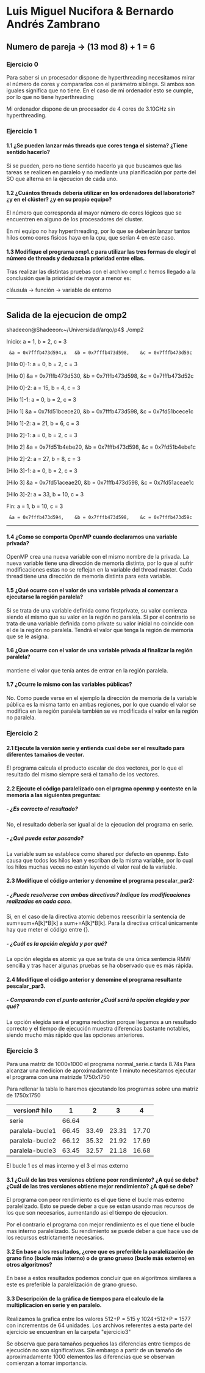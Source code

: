 # Luis Miguel Nucifora & Bernardo Andrés Zambrano

## Numero de pareja -> (13 mod 8) + 1 = 6

### Ejercicio 0


Para saber si un procesador dispone de hyperthreading necesitamos mirar
el número de cores y compararlos con el parámetro siblings. Si ambos son
iguales significa que no tiene. En el caso de mi ordenador esto se cumple,
por lo que no tiene hyperthreading

Mi ordenador dispone de un procesador de 4 cores de 3.10GHz sin hyperthreading.


### Ejercicio 1


#### 1.1 ¿Se pueden lanzar más threads que cores tenga el sistema? ¿Tiene sentido hacerlo?

Si se pueden, pero no tiene sentido hacerlo ya que buscamos que las tareas
se realicen en paralelo y no mediante una planificación por parte del SO
que alterna en la ejecucion de cada uno.


#### 1.2 ¿Cuántos threads debería utilizar en los ordenadores del laboratorio? ¿y en el clúster? ¿y en su propio equipo?

El número que corresponda al mayor número de cores lógicos que se encuentren
en alguno de los procesadores del cluster.

En mi equipo no hay hyperthreading, por lo que se deberán lanzar tantos hilos
como cores físicos haya en la cpu, que serían 4 en este caso.


#### 1.3 Modifique el programa omp1.c para utilizar las tres formas de elegir el número de threads y deduzca la prioridad entre ellas.

Tras realizar las distintas pruebas con el archivo omp1.c hemos llegado a la
conclusión que la prioridad de mayor a menor es: 

cláusula -> función -> variable de entorno

----------------------------------------------------------------------
Salida de la ejecucion de omp2
----------------------------------------------------------------------
shadeeon@Shadeeon:~/Universidad/arqo/p4$ ./omp2

Inicio: a = 1,	 b = 2,	 c = 3

	 &a = 0x7fffb473d594,x	 &b = 0x7fffb473d598,	 &c = 0x7fffb473d59c

[Hilo 0]-1: a = 0,	 b = 2,	 c = 3

[Hilo 0]	 &a = 0x7fffb473d530,	 &b = 0x7fffb473d598,	 &c = 0x7fffb473d52c

[Hilo 0]-2: a = 15,	 b = 4,	 c = 3

[Hilo 1]-1: a = 0,	 b = 2,	 c = 3

[Hilo 1]	 &a = 0x7fd51bcece20,	 &b = 0x7fffb473d598,	 &c = 0x7fd51bcece1c

[Hilo 1]-2: a = 21,	 b = 6,	 c = 3

[Hilo 2]-1: a = 0,	 b = 2,	 c = 3

[Hilo 2]	 &a = 0x7fd51b4ebe20,	 &b = 0x7fffb473d598,	 &c = 0x7fd51b4ebe1c

[Hilo 2]-2: a = 27,	 b = 8,	 c = 3

[Hilo 3]-1: a = 0,	 b = 2,	 c = 3

[Hilo 3]	 &a = 0x7fd51aceae20,	 &b = 0x7fffb473d598,	 &c = 0x7fd51aceae1c

[Hilo 3]-2: a = 33,	 b = 10,	 c = 3

Fin: a = 1,	 b = 10,	 c = 3

	 &a = 0x7fffb473d594,	 &b = 0x7fffb473d598,	 &c = 0x7fffb473d59c
-----------------------------------------------------------------------


#### 1.4 ¿Como se comporta OpenMP cuando declaramos una variable privada?

OpenMP crea una nueva variable con el mismo nombre de la privada. La nueva
variable tiene una dirección de memoria distinta, por lo que al sufrir
modificaciones estas no se reflejan en la variable del thread master.
Cada thread tiene una dirección de memoria distinta para esta variable.


#### 1.5 ¿Qué ocurre con el valor de una variable privada al comenzar a ejecutarse la región paralela?

Si se trata de una variable definida como firstprivate, su valor comienza
siendo el mismo que su valor en la región no paralela. Si por el contrario
se trata de una variable definida como private su valor inicial no coincide
con el de la región no paralela. Tendrá el valor que tenga la región de
memoria que se le asigna.


#### 1.6 ¿Que ocurre con el valor de una variable privada al finalizar la región paralela?

mantiene el valor que tenía antes de entrar en la región paralela.


#### 1.7 ¿Ocurre lo mismo con las variables públicas?

No. Como puede verse en el ejemplo la dirección de memoria de la variable
pública es la misma tanto en ambas regiones, por lo que cuando el valor
se modifica en la región paralela también se ve modificada el valor
en la región no paralela.


### Ejercicio 2


#### 2.1 Ejecute la versión serie y entienda cual debe ser el resultado para diferentes tamaños de vector.

El programa calcula el producto escalar de dos vectores, por lo que
el resultado del mismo siempre será el tamaño de los vectores.


#### 2.2 Ejecute el código paralelizado con el pragma openmp y conteste en la memoria a las siguientes preguntas:

##### - ¿Es correcto el resultado?

No, el resultado debería ser igual al de la ejecucion del programa
en serie.

##### - ¿Qué puede estar pasando?

La variable sum se establece como shared por defecto en openmp. Esto
causa que todos los hilos lean y escriban de la misma variable, por lo
cual los hilos muchas veces no están leyendo el valor real de la
variable.


#### 2.3 Modifique el código anterior y denomine el programa pescalar_par2:


##### - ¿Puede resolverse con ambas directivas? Indique las modificaciones realizadas en cada caso.

Si, en el caso de la directiva atomic debemos reescribir la sentencia de
sum=sum+A[k]*B[k] a sum+=A[k]*B[k]. Para la directiva critical únicamente
hay que meter el código entre {}.


##### - ¿Cuál es la opción elegida y por qué?

La opción elegida es atomic ya que se trata de una única sentencia RMW
sencilla y tras hacer algunas pruebas se ha observado que es más rápida.


#### 2.4 Modifique el código anterior y denomine el programa resultante pescalar_par3.


##### - Comparando con el punto anterior ¿Cuál será la opción elegida y por qué?

La opción elegida será el pragma reduction porque llegamos a un
resultado correcto y el tiempo de ejecución muestra diferencias bastante
notables, siendo mucho más rápido que las opciones anteriores.


### Ejercicio 3


Para una matriz de 1000x1000 el programa normal_serie.c tarda 8.74s
Para alcanzar una medicion de aproximadamente 1 minuto necesitamos
ejecutar el programa con una matrizde 1750x1750

Para rellenar la tabla lo haremos ejecutando los programas sobre una
matriz de 1750x1750


| version\# hilo	|	1	|	2	|	3	|	4 |
|-----------------------|---------------|---------------|---------------|---------|
| serie			| 66.64		|		|		|	  |
| paralela-bucle1	| 66.45		| 33.49		| 23.31		| 17.70   |
| paralela-bucle2	| 66.12		| 35.32		| 21.92		| 17.69   |
| paralela-bucle3	| 63.45		| 32.57		| 21.18		| 16.68   |

El bucle 1 es el mas interno y el 3 el mas externo


#### 3.1 ¿Cuál de las tres versiones obtiene peor rendimiento? ¿A qué se debe? ¿Cuál de las tres versiones obtiene mejor rendimiento? ¿A qué se debe?


El programa con peor rendimiento es el que tiene el bucle mas externo
paralelizado. Esto se puede deber a que se estan usando mas recursos
de los que son necesarios, aumentando asi el tiempo de ejecucion.

Por el contrario el programa con mejor rendimiento es el que tiene el
bucle mas interno paralelizado. Su rendimiento se puede deber a que 
hace uso de los recursos estrictamente necesarios.


#### 3.2 En base a los resultados, ¿cree que es preferible la paralelización de grano fino (bucle más interno) o de grano grueso (bucle más externo) en otros algoritmos?


En base a estos resultados podemos concluir que en algoritmos similares
a este es preferible la paralelización de grano grueso.


#### 3.3 Descripción de la gráfica de tiempos para el calculo de la multiplicacion en serie y en paralelo.


Realizamos la grafica entre los valores 512+P = 515 y 1024+512+P = 1577
con incrementos de 64 unidades. Los archivos referentes a esta parte del
ejercicio se encuentran en la carpeta "ejercicio3"

Se observa que para tamaños pequeños las diferencias entre tiempos
de ejecución no son significativas. Sin embargo a partir de un tamaño
de aproximadamente 1000 elementos las diferencias que se observan
comienzan a tomar importancia.
